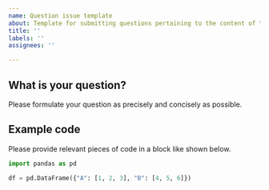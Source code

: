 ```yaml
---
name: Question issue template
about: Template for submitting questions pertaining to the content of the book.
title: ''
labels: ''
assignees: ''

---
```


## What is your question?
Please formulate your question as precisely and concisely as possible.

## Example code
Please provide relevant pieces of code in a block like shown below.

```python
import pandas as pd

df = pd.DataFrame({"A": [1, 2, 3], "B": [4, 5, 6]})
```
